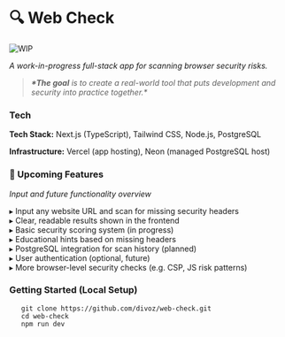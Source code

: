 <!-- These are icon options: (▫️,▸,◦,✅,🔄,·,→,➖,☑️,✨,🚀,🔍,🔑,📦,🛠️,🔧,🟨,💥,🧩,❗️,❌,🔚,🧠) -->

# 🔍 Web Check

![WIP](https://img.shields.io/badge/status-in--progress-yellow)

_A work-in-progress full-stack app for scanning browser security risks._

> _**\*The goal** is to create a real-world tool that puts development and security into practice together.\*_

### Tech

**Tech Stack:** Next.js (TypeScript), Tailwind CSS, Node.js, PostgreSQL

**Infrastructure:** Vercel (app hosting), Neon (managed PostgreSQL host)

### 🚀 Upcoming Features

_Input and future functionality overview_

▸ Input any website URL and scan for missing security headers  
▸ Clear, readable results shown in the frontend  
▸ Basic security scoring system (in progress)  
▸ Educational hints based on missing headers  
▸ PostgreSQL integration for scan history (planned)  
▸ User authentication (optional, future)  
▸ More browser-level security checks (e.g. CSP, JS risk patterns)

### Getting Started (Local Setup)

```
   git clone https://github.com/divoz/web-check.git
   cd web-check
   npm run dev
```
